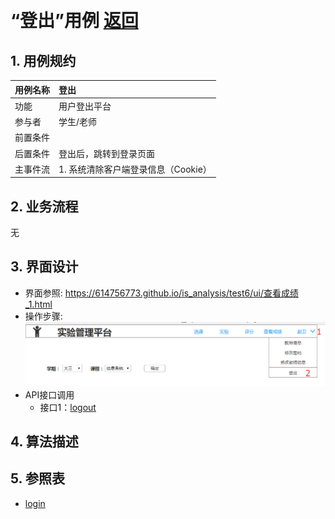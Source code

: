 ﻿﻿<!-- markdownlint-disable MD033-->
<!-- 禁止MD033类型的警告 https://www.npmjs.com/package/markdownlint -->

# “登出”用例 [返回](../README.md)

## 1. 用例规约

|用例名称|登出|
|-------|:-------------|
|功能|用户登出平台|
|参与者|学生/老师|
|前置条件| |
|后置条件|登出后，跳转到登录页面|
|主事件流| 1. 系统清除客户端登录信息（Cookie）|

## 2. 业务流程
无

## 3. 界面设计
- 界面参照: https://614756773.github.io/is_analysis/test6/ui/查看成绩_1.html
- 操作步骤:<br>![pic1](../picture/登出的操作.png)
- API接口调用
    - 接口1：[logout](../接口/logout.md)

## 4. 算法描述
    
## 5. 参照表

- [login](../数据库设计.md/#login)

